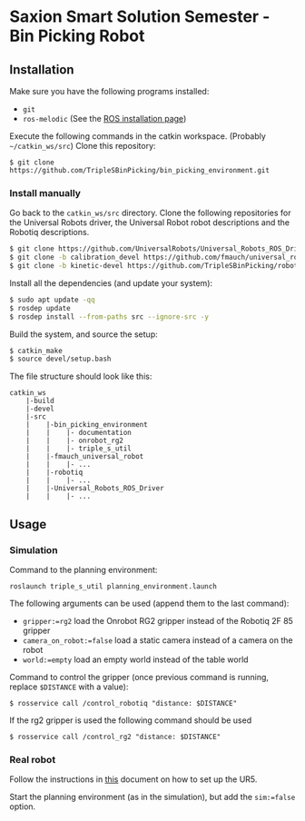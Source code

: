 # Saxion Smart Solution Semester - Bin Picking Robot

## Installation
Make sure you have the following programs installed:
 - `git` 
 - `ros-melodic` (See the [ROS installation page](http://wiki.ros.org/ROS/Installation))

Execute the following commands in the catkin workspace. (Probably `~/catkin_ws/src`)
Clone this repository:
```
$ git clone https://github.com/TripleSBinPicking/bin_picking_environment.git
```

### Install manually

Go back to the `catkin_ws/src` directory. Clone the following repositories for the Universal Robots driver, the Universal Robot robot descriptions and the Robotiq descriptions.

```bash
$ git clone https://github.com/UniversalRobots/Universal_Robots_ROS_Driver.git
$ git clone -b calibration_devel https://github.com/fmauch/universal_robot.git
$ git clone -b kinetic-devel https://github.com/TripleSBinPicking/robotiq.git
```

Install all the dependencies (and update your system):
```bash
$ sudo apt update -qq
$ rosdep update
$ rosdep install --from-paths src --ignore-src -y
```

Build the system, and source the setup:
```bash
$ catkin_make
$ source devel/setup.bash
```

The file structure should look like this:
```
catkin_ws
    |-build
    |-devel
    |-src
    |    |-bin_picking_environment
    |    |    |- documentation
    |    |    |- onrobot_rg2
    |    |    |- triple_s_util
    |    |-fmauch_universal_robot
    |    |    |- ...
    |    |-robotiq
    |    |    |- ...
    |    |-Universal_Robots_ROS_Driver
    |    |    |- ...
```
## Usage

### Simulation
Command to the planning environment:
```
roslaunch triple_s_util planning_environment.launch
```
The following arguments can be used (append them to the last command):
 - `gripper:=rg2` load the Onrobot RG2 gripper instead of the Robotiq 2F 85 gripper
 - `camera_on_robot:=false` load a static camera instead of a camera on the robot
 - `world:=empty` load an empty world instead of the table world

Command to control the gripper (once previous command is running, replace `$DISTANCE` with a value):
```
$ rosservice call /control_robotiq "distance: $DISTANCE"
```

If the rg2 gripper is used the following command should be used

```
$ rosservice call /control_rg2 "distance: $DISTANCE"
```

### Real robot

Follow the instructions in [this](documentation/Connecting%20ROS%20to%20UR5.md) document on how to set up the UR5.

Start the planning environment (as in the simulation), but add the `sim:=false` option.